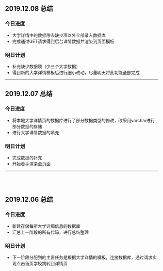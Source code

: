 ## 2019.12.08 总结  
### 今日进度  
* 大学详情中的数据除去缺少项以外全部录入数据库      
* 完成通过GET请求得到后台详情数据并渲染到页面模板      
### 明日计划  
* 补充缺少数据项（少三个大学数据）    
* 得到新的大学详情模板后进行细小改动，尽量明天将此功能全部完成  
***  

## 2019.12.07 总结  
### 今日进度  
* 将本地大学详情页的数据库进行了部分数据类型的修改，改采用varchar进行部分数据的存储    
* 进行大学详情数据的填充    
### 明日计划  
* 完成数据的补充  
* 开始着手渲染至页面      
***  

<br/><br/>
## 2019.12.06 总结  
### 今日进度  
* 新建存储每所大学详细信息的数据库  
* 汇总上一阶段的所有代码，进行总结整理  
### 明日计划  
* 下一阶段分配到的主要任务是根据大学详情的模板，连接数据库，通过请求实现点击首页学校跳转到详情页  
